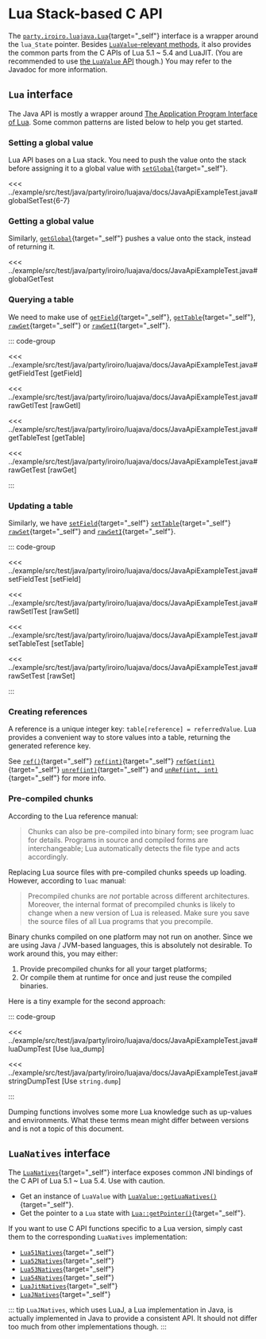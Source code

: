 # Lua Stack-based C API

The [`party.iroiro.luajava.Lua`](./javadoc/party/iroiro/luajava/Lua.html){target="_self"} interface
is a wrapper around the `lua_State` pointer.
Besides [`LuaValue`-relevant methods](./java.md),
it also provides the common parts from the C APIs of Lua 5.1 ~ 5.4 and LuaJIT.
(You are recommended to use [the `LuaValue` API](./java.md) though.)
You may refer to the Javadoc for more information.

## `Lua` <Badge>interface</Badge>

The Java API is mostly a wrapper around
[The Application Program Interface of Lua](https://www.lua.org/manual/5.1/manual.html).
Some common patterns are listed below to help you get started.

### Setting a global value

Lua API bases on a Lua stack. You need to push the value onto the stack before assigning it
to a global value with [`setGlobal`](./javadoc/party/iroiro/luajava/Lua.html#setGlobal(java.lang.String)){target="_self"}.

<<< ../example/src/test/java/party/iroiro/luajava/docs/JavaApiExampleTest.java#globalSetTest{6-7}

### Getting a global value

Similarly, [`getGlobal`](./javadoc/party/iroiro/luajava/Lua.html#getGlobal(java.lang.String)){target="_self"}
pushes a value onto the stack, instead of returning it.

<<< ../example/src/test/java/party/iroiro/luajava/docs/JavaApiExampleTest.java#globalGetTest

### Querying a table

We need to make use of
[`getField`](./javadoc/party/iroiro/luajava/Lua.html#getField(int,java.lang.String)){target="_self"},
[`getTable`](./javadoc/party/iroiro/luajava/Lua.html#getTable(int)){target="_self"},
[`rawGet`](./javadoc/party/iroiro/luajava/Lua.html#rawGetI(int,int)){target="_self"}
or [`rawGetI`](./javadoc/party/iroiro/luajava/Lua.html#rawGetI(int,int)){target="_self"}.

::: code-group

<<< ../example/src/test/java/party/iroiro/luajava/docs/JavaApiExampleTest.java#getFieldTest [getField]

<<< ../example/src/test/java/party/iroiro/luajava/docs/JavaApiExampleTest.java#rawGetITest [rawGetI]

<<< ../example/src/test/java/party/iroiro/luajava/docs/JavaApiExampleTest.java#getTableTest [getTable]

<<< ../example/src/test/java/party/iroiro/luajava/docs/JavaApiExampleTest.java#rawGetTest [rawGet]

:::

### Updating a table

Similarly, we have
[`setField`](./javadoc/party/iroiro/luajava/Lua.html#setField(int,java.lang.String)){target="_self"}
[`setTable`](./javadoc/party/iroiro/luajava/Lua.html#setTable(int)){target="_self"}
[`rawSet`](./javadoc/party/iroiro/luajava/Lua.html#rawSet(int)){target="_self"}
and [`rawSetI`](./javadoc/party/iroiro/luajava/Lua.html#rawSetI(int,int)){target="_self"}.

::: code-group

<<< ../example/src/test/java/party/iroiro/luajava/docs/JavaApiExampleTest.java#setFieldTest [setField]

<<< ../example/src/test/java/party/iroiro/luajava/docs/JavaApiExampleTest.java#rawSetITest [rawSetI]

<<< ../example/src/test/java/party/iroiro/luajava/docs/JavaApiExampleTest.java#setTableTest [setTable]

<<< ../example/src/test/java/party/iroiro/luajava/docs/JavaApiExampleTest.java#rawSetTest [rawSet]

:::

### Creating references

A reference is a unique integer key: `table[reference] = referredValue`. Lua provides a convenient way to store values into a table, returning the generated reference key.

See
[`ref()`](./javadoc/party/iroiro/luajava/Lua.html#ref()){target="_self"}
[`ref(int)`](./javadoc/party/iroiro/luajava/Lua.html#ref(int)){target="_self"}
[`refGet(int)`](./javadoc/party/iroiro/luajava/Lua.html#refGet(int)){target="_self"}
[`unref(int)`](./javadoc/party/iroiro/luajava/Lua.html#unref(int)){target="_self"}
and [`unRef(int, int)`](./javadoc/party/iroiro/luajava/Lua.html#unRef(int,int)){target="_self"} for more info.

### Pre-compiled chunks

According to the Lua reference manual:

> Chunks can also be pre-compiled into binary form;
> see program luac for details.
> Programs in source and compiled forms are interchangeable;
> Lua automatically detects the file type and acts accordingly.

Replacing Lua source files with pre-compiled chunks speeds up loading.
However, according to `luac` manual:

> Precompiled chunks are *not* portable across different architectures.
> Moreover, the internal format of precompiled chunks is likely to change
> when a new version of Lua is released.  Make sure you save  the  source
> files of all Lua programs that you precompile.

Binary chunks compiled on one platform may not run on another.
Since we are using Java / JVM-based languages, this is absolutely not desirable.
To work around this, you may either:
1. Provide precompiled chunks for all your target platforms;
2. Or compile them at runtime for once and just reuse the compiled binaries.

Here is a tiny example for the second approach:

::: code-group

<<< ../example/src/test/java/party/iroiro/luajava/docs/JavaApiExampleTest.java#luaDumpTest [Use lua_dump]

<<< ../example/src/test/java/party/iroiro/luajava/docs/JavaApiExampleTest.java#stringDumpTest [Use `string.dump`]

:::

Dumping functions involves some more Lua knowledge such as up-values and environments.
What these terms mean might differ between versions and is not a topic of this document.

## `LuaNatives` <Badge>interface</Badge>

The [`LuaNatives`](./javadoc/party/iroiro/luajava/LuaNatives.html){target="_self"} interface
exposes common JNI bindings of the C API of Lua 5.1 ~ Lua 5.4.
Use with caution.

- Get an instance of `LuaValue` with [`LuaValue::getLuaNatives()`](./javadoc/party/iroiro/luajava/Lua.html#getLuaNatives()){target="_self"}.
- Get the pointer to a `Lua` state with [`Lua::getPointer()`](./javadoc/party/iroiro/luajava/Lua.html#getPointer()){target="_self"}.

If you want to use C API functions specific to a Lua version,
simply cast them to the corresponding `LuaNatives` implementation:

- [`Lua51Natives`](./javadoc/party/iroiro/luajava/lua51/Lua51Natives.html){target="_self"}
- [`Lua52Natives`](./javadoc/party/iroiro/luajava/lua52/Lua52Natives.html){target="_self"}
- [`Lua53Natives`](./javadoc/party/iroiro/luajava/lua53/Lua53Natives.html){target="_self"}
- [`Lua54Natives`](./javadoc/party/iroiro/luajava/lua54/Lua54Natives.html){target="_self"}
- [`LuaJitNatives`](./javadoc/party/iroiro/luajava/luajit/LuaJitNatives.html){target="_self"}
- [`LuaJNatives`](./javadoc/party/iroiro/luajava/luaj/LuaJNatives.html){target="_self"}

::: tip
`LuaJNatives`, which uses LuaJ, a Lua implementation in Java,
is actually implemented in Java to provide a consistent API.
It should not differ too much from other implementations though.
:::
